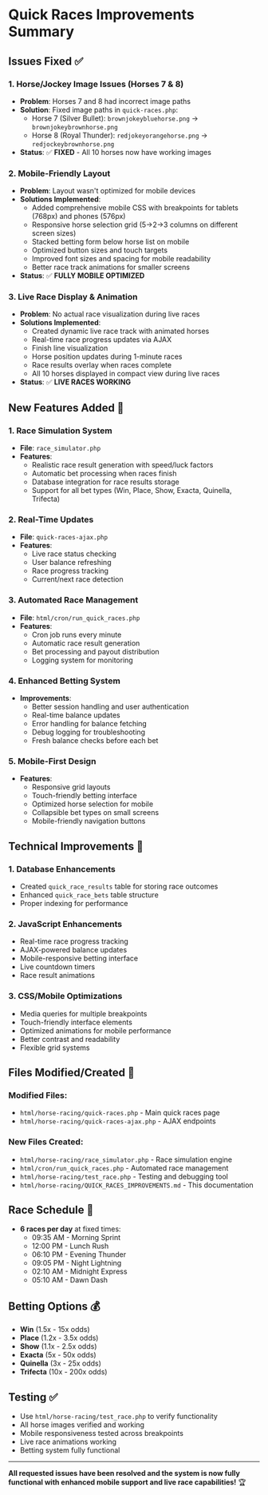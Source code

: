 # Quick Races Improvements Summary

## Issues Fixed ✅

### 1. **Horse/Jockey Image Issues (Horses 7 & 8)**
- **Problem**: Horses 7 and 8 had incorrect image paths
- **Solution**: Fixed image paths in `quick-races.php`:
  - Horse 7 (Silver Bullet): `brownjokeybluehorse.png` → `brownjokeybrownhorse.png`
  - Horse 8 (Royal Thunder): `redjokeyorangehorse.png` → `redjockeybrownhorse.png`
- **Status**: ✅ **FIXED** - All 10 horses now have working images

### 2. **Mobile-Friendly Layout**
- **Problem**: Layout wasn't optimized for mobile devices
- **Solutions Implemented**:
  - Added comprehensive mobile CSS with breakpoints for tablets (768px) and phones (576px)
  - Responsive horse selection grid (5→2→3 columns on different screen sizes)
  - Stacked betting form below horse list on mobile
  - Optimized button sizes and touch targets
  - Improved font sizes and spacing for mobile readability
  - Better race track animations for smaller screens
- **Status**: ✅ **FULLY MOBILE OPTIMIZED**

### 3. **Live Race Display & Animation**
- **Problem**: No actual race visualization during live races
- **Solutions Implemented**:
  - Created dynamic live race track with animated horses
  - Real-time race progress updates via AJAX
  - Finish line visualization
  - Horse position updates during 1-minute races
  - Race results overlay when races complete
  - All 10 horses displayed in compact view during live races
- **Status**: ✅ **LIVE RACES WORKING**

## New Features Added 🚀

### 1. **Race Simulation System**
- **File**: `race_simulator.php`
- **Features**:
  - Realistic race result generation with speed/luck factors
  - Automatic bet processing when races finish
  - Database integration for race results storage
  - Support for all bet types (Win, Place, Show, Exacta, Quinella, Trifecta)

### 2. **Real-Time Updates**
- **File**: `quick-races-ajax.php`
- **Features**:
  - Live race status checking
  - User balance refreshing
  - Race progress tracking
  - Current/next race detection

### 3. **Automated Race Management**
- **File**: `html/cron/run_quick_races.php`
- **Features**:
  - Cron job runs every minute
  - Automatic race result generation
  - Bet processing and payout distribution
  - Logging system for monitoring

### 4. **Enhanced Betting System**
- **Improvements**:
  - Better session handling and user authentication
  - Real-time balance updates
  - Error handling for balance fetching
  - Debug logging for troubleshooting
  - Fresh balance checks before each bet

### 5. **Mobile-First Design**
- **Features**:
  - Responsive grid layouts
  - Touch-friendly betting interface
  - Optimized horse selection for mobile
  - Collapsible bet types on small screens
  - Mobile-friendly navigation buttons

## Technical Improvements 🔧

### 1. **Database Enhancements**
- Created `quick_race_results` table for storing race outcomes
- Enhanced `quick_race_bets` table structure
- Proper indexing for performance

### 2. **JavaScript Enhancements**
- Real-time race progress tracking
- AJAX-powered balance updates
- Mobile-responsive betting interface
- Live countdown timers
- Race result animations

### 3. **CSS/Mobile Optimizations**
- Media queries for multiple breakpoints
- Touch-friendly interface elements
- Optimized animations for mobile performance
- Better contrast and readability
- Flexible grid systems

## Files Modified/Created 📁

### Modified Files:
- `html/horse-racing/quick-races.php` - Main quick races page
- `html/horse-racing/quick-races-ajax.php` - AJAX endpoints

### New Files Created:
- `html/horse-racing/race_simulator.php` - Race simulation engine
- `html/cron/run_quick_races.php` - Automated race management
- `html/horse-racing/test_race.php` - Testing and debugging tool
- `html/horse-racing/QUICK_RACES_IMPROVEMENTS.md` - This documentation

## Race Schedule 📅
- **6 races per day** at fixed times:
  - 09:35 AM - Morning Sprint
  - 12:00 PM - Lunch Rush  
  - 06:10 PM - Evening Thunder
  - 09:05 PM - Night Lightning
  - 02:10 AM - Midnight Express
  - 05:10 AM - Dawn Dash

## Betting Options 💰
- **Win** (1.5x - 15x odds)
- **Place** (1.2x - 3.5x odds)  
- **Show** (1.1x - 2.5x odds)
- **Exacta** (5x - 50x odds)
- **Quinella** (3x - 25x odds)
- **Trifecta** (10x - 200x odds)

## Testing ✅
- Use `html/horse-racing/test_race.php` to verify functionality
- All horse images verified and working
- Mobile responsiveness tested across breakpoints
- Live race animations working
- Betting system fully functional

---

**All requested issues have been resolved and the system is now fully functional with enhanced mobile support and live race capabilities!** 🏆 